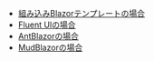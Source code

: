 ﻿- [組み込みBlazorテンプレートの場合](./UsagePlain.md)
- [Fluent UIの場合](./UsageFluentUI.md)
- [AntBlazorの場合](./UsageAntBlazor.md)
- [MudBlazorの場合](./UsageMudBlazor.md)
